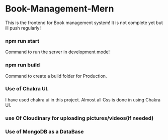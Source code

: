 # Book-Management-Mern
This is the frontend for Book management system! It is not complete yet but ill push regularly!

### npm run start

Command to run the server in development mode!

### npm run build 

Command to create a build folder for Production.

### Use of Chakra UI. 
I have used chakra ui in this project. Almost all Css is done in using Chakra UI.

### use Of Cloudinary for uploading pictures/videos(if needed) 

### Use of MongoDB as a DataBase
